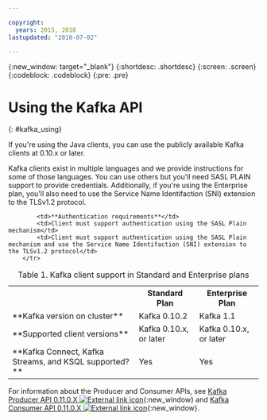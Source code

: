 ```yaml
---

copyright:
  years: 2015, 2018
lastupdated: "2018-07-02"

---
```


{:new_window: target="_blank"}
{:shortdesc: .shortdesc}
{:screen: .screen}
{:codeblock: .codeblock}
{:pre: .pre}

# Using the Kafka API
{: #kafka_using}

If you're using the Java clients, you can use the publicly available Kafka clients at 0.10.x or later. 

Kafka clients exist in multiple languages and we provide instructions for some of those languages. You can use others but you'll need SASL PLAIN support to provide credentials. Additionally, if you're using the Enterprise plan, you'll also need to use the Service Name Identifaction (SNI) extension to the TLSv1.2 protocol.

<table>
    <caption>Table 1. Kafka client support in Standard and Enterprise plans</caption>
      <tr>
	        <th></th>
		    <th>Standard Plan</th>
		    <th>Enterprise Plan</th>
        </tr>
	  		<tr>
			<td>**Kafka version on cluster**</td>
			<td>Kafka 0.10.2</td>
			<td>Kafka 1.1</td>
		</tr>
	  		<tr>
			<td>**Supported client versions**</td>
			<td>Kafka 0.10.x, or later</td>
			<td>Kafka 0.10.x, or later</td>
		</tr>
		<tr>
			<td>**Kafka Connect, Kafka Streams, and KSQL supported? **</td>
			<td>Yes</td>
			<td>Yes</td>
		</tr>

			<td>**Authentication requirements**</td>
			<td>Client must support authentication using the SASL Plain mechanism</td>
			<td>Client must support authentication using the SASL Plain mechanism and use the Service Name Identifaction (SNI) extension to the TLSv1.2 protocol</td>
		</tr>

</table>

For information about the Producer and Consumer APIs, see 
[Kafka Producer API 0.11.0.X ![External link icon](../../icons/launch-glyph.svg "External link icon")](http://kafka.apache.org/0110/javadoc/index.html?org/apache/kafka/clients/producer/KafkaProducer.html){:new_window} and 
[Kafka Consumer API 0.11.0.X ![External link icon](../../icons/launch-glyph.svg "External link icon")](ttp://kafka.apache.org/0110/javadoc/index.html?org/apache/kafka/clients/consumer/KafkaConsumer.html){:new_window}. 

